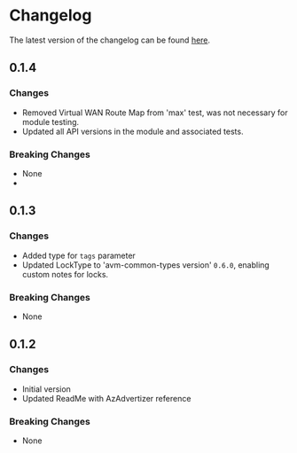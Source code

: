 # Changelog

The latest version of the changelog can be found [here](https://github.com/Azure/bicep-registry-modules/blob/main/avm/res/network/p2s-vpn-gateway/CHANGELOG.md).

## 0.1.4

### Changes

- Removed Virtual WAN Route Map from 'max' test, was not necessary for module testing.
- Updated all API versions in the module and associated tests.

### Breaking Changes

- None
- 
## 0.1.3

### Changes

- Added type for `tags` parameter
- Updated LockType to 'avm-common-types version' `0.6.0`, enabling custom notes for locks.

### Breaking Changes

- None

## 0.1.2

### Changes

- Initial version
- Updated ReadMe with AzAdvertizer reference

### Breaking Changes

- None
